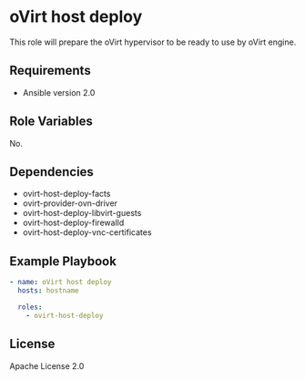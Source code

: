 oVirt host deploy
================

This role will prepare the oVirt hypervisor to be ready to use by oVirt engine.

Requirements
------------

 * Ansible version 2.0

Role Variables
--------------

No.

Dependencies
------------

 * ovirt-host-deploy-facts
 * ovirt-provider-ovn-driver
 * ovirt-host-deploy-libvirt-guests
 * ovirt-host-deploy-firewalld
 * ovirt-host-deploy-vnc-certificates

Example Playbook
----------------

```yaml
- name: oVirt host deploy
  hosts: hostname

  roles:
    - ovirt-host-deploy
```

License
-------

Apache License 2.0
